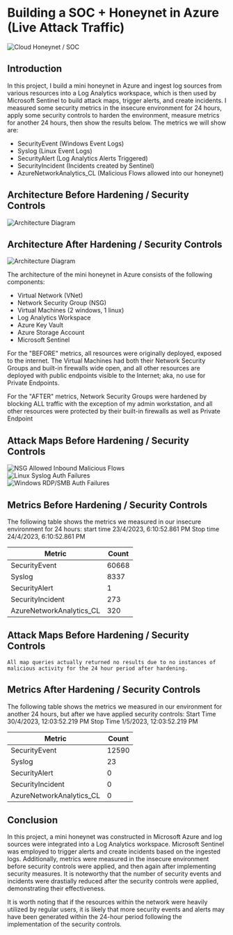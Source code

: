 # Building a SOC + Honeynet in Azure (Live Attack Traffic)
![Cloud Honeynet / SOC](https://imagizer.imageshack.com/img923/2794/uW8WGe.png)

## Introduction

In this project, I build a mini honeynet in Azure and ingest log sources from various resources into a Log Analytics workspace, which is then used by Microsoft Sentinel to build attack maps, trigger alerts, and create incidents. I measured some security metrics in the insecure environment for 24 hours, apply some security controls to harden the environment, measure metrics for another 24 hours, then show the results below. The metrics we will show are:

- SecurityEvent (Windows Event Logs)
- Syslog (Linux Event Logs)
- SecurityAlert (Log Analytics Alerts Triggered)
- SecurityIncident (Incidents created by Sentinel)
- AzureNetworkAnalytics_CL (Malicious Flows allowed into our honeynet)

## Architecture Before Hardening / Security Controls
![Architecture Diagram](https://i.imgur.com/aBDwnKb.jpg)

## Architecture After Hardening / Security Controls
![Architecture Diagram](https://i.imgur.com/YQNa9Pp.jpg)

The architecture of the mini honeynet in Azure consists of the following components:

- Virtual Network (VNet)
- Network Security Group (NSG)
- Virtual Machines (2 windows, 1 linux)
- Log Analytics Workspace
- Azure Key Vault
- Azure Storage Account
- Microsoft Sentinel

For the "BEFORE" metrics, all resources were originally deployed, exposed to the internet. The Virtual Machines had both their Network Security Groups and built-in firewalls wide open, and all other resources are deployed with public endpoints visible to the Internet; aka, no use for Private Endpoints.

For the "AFTER" metrics, Network Security Groups were hardened by blocking ALL traffic with the exception of my admin workstation, and all other resources were protected by their built-in firewalls as well as Private Endpoint

## Attack Maps Before Hardening / Security Controls
![NSG Allowed Inbound Malicious Flows](https://imagizer.imageshack.com/img923/4112/qT4QOX.png)<br>
![Linux Syslog Auth Failures](https://imagizer.imageshack.com/img924/7361/F8D5lK.png)<br>
![Windows RDP/SMB Auth Failures](https://imagizer.imageshack.com/img922/5291/daGddo.png)<br>

## Metrics Before Hardening / Security Controls

The following table shows the metrics we measured in our insecure environment for 24 hours:
start time 23/4/2023, 6:10:52.861 PM
Stop time 24/4/2023, 6:10:52.861 PM

| Metric                   | Count
| ------------------------ | -----
| SecurityEvent            | 60668
| Syslog                   | 8337
| SecurityAlert            | 1
| SecurityIncident         | 273
| AzureNetworkAnalytics_CL | 320

## Attack Maps Before Hardening / Security Controls

```All map queries actually returned no results due to no instances of malicious activity for the 24 hour period after hardening.```

## Metrics After Hardening / Security Controls

The following table shows the metrics we measured in our environment for another 24 hours, but after we have applied security controls:
Start Time 30/4/2023, 12:03:52.219 PM
Stop Time	1/5/2023, 12:03:52.219 PM

| Metric                   | Count
| ------------------------ | -----
| SecurityEvent            | 12590
| Syslog                   | 23
| SecurityAlert            | 0
| SecurityIncident         | 0
| AzureNetworkAnalytics_CL | 0

## Conclusion

In this project, a mini honeynet was constructed in Microsoft Azure and log sources were integrated into a Log Analytics workspace. Microsoft Sentinel was employed to trigger alerts and create incidents based on the ingested logs. Additionally, metrics were measured in the insecure environment before security controls were applied, and then again after implementing security measures. It is noteworthy that the number of security events and incidents were drastially reduced after the security controls were applied, demonstrating their effectiveness.

It is worth noting that if the resources within the network were heavily utilized by regular users, it is likely that more security events and alerts may have been generated within the 24-hour period following the implementation of the security controls.
